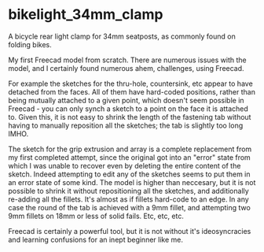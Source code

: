 # bikelight_34mm_clamp
A bicycle rear light clamp for 34mm seatposts, as commonly found on folding bikes.

My first Freecad model from scratch.
There are numerous issues with the model, and I certainly found numerous ahem, challenges, using Freecad.

For example the sketches for the thru-hole, countersink, etc appear to have detached from the faces.
All of them have hard-coded positions, rather than being mutually attached to a given point, which doesn't seem possible in Freecad - you can only synch a sketch to a point on the face it is attached to.
Given this, it is not easy to shrink the length of the fastening tab without having to manually reposition all the sketches; the tab is slightly too long IMHO.

The sketch for the grip extrusion and array is a complete replacement from my first completed attempt, since the original got into an "error" state from which I was unable to recover even by deleting the entire content of the sketch.  Indeed attempting to edit any of the sketches seems to put them in an error state of some kind.  The model is higher than neccesary, but it is not possible to shrink it without repositioning all the sketches, and additionally re-adding all the fillets.  It's almost as if fillets hard-code to an edge.  In any case the round of the tab is achieved with a 9mm fillet, and attempting two 9mm fillets on 18mm or less of solid fails.  Etc, etc, etc.

Freecad is certainly a powerful tool, but it is not without it's ideosyncracies and learning confusions for an inept beginner like me.
